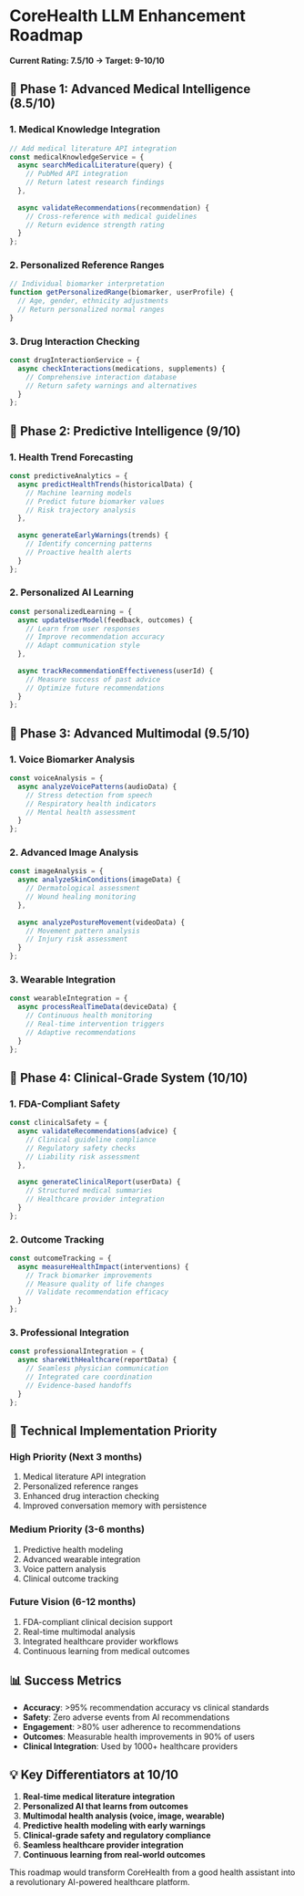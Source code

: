# CoreHealth LLM Enhancement Roadmap
**Current Rating: 7.5/10 → Target: 9-10/10**

## 🎯 **Phase 1: Advanced Medical Intelligence (8.5/10)**

### 1. **Medical Knowledge Integration**
```javascript
// Add medical literature API integration
const medicalKnowledgeService = {
  async searchMedicalLiterature(query) {
    // PubMed API integration
    // Return latest research findings
  },
  
  async validateRecommendations(recommendation) {
    // Cross-reference with medical guidelines
    // Return evidence strength rating
  }
};
```

### 2. **Personalized Reference Ranges**
```javascript
// Individual biomarker interpretation
function getPersonalizedRange(biomarker, userProfile) {
  // Age, gender, ethnicity adjustments
  // Return personalized normal ranges
}
```

### 3. **Drug Interaction Checking**
```javascript
const drugInteractionService = {
  async checkInteractions(medications, supplements) {
    // Comprehensive interaction database
    // Return safety warnings and alternatives
  }
};
```

## 🎯 **Phase 2: Predictive Intelligence (9/10)**

### 1. **Health Trend Forecasting**
```javascript
const predictiveAnalytics = {
  async predictHealthTrends(historicalData) {
    // Machine learning models
    // Predict future biomarker values
    // Risk trajectory analysis
  },
  
  async generateEarlyWarnings(trends) {
    // Identify concerning patterns
    // Proactive health alerts
  }
};
```

### 2. **Personalized AI Learning**
```javascript
const personalizedLearning = {
  async updateUserModel(feedback, outcomes) {
    // Learn from user responses
    // Improve recommendation accuracy
    // Adapt communication style
  },
  
  async trackRecommendationEffectiveness(userId) {
    // Measure success of past advice
    // Optimize future recommendations
  }
};
```

## 🎯 **Phase 3: Advanced Multimodal (9.5/10)**

### 1. **Voice Biomarker Analysis**
```javascript
const voiceAnalysis = {
  async analyzeVoicePatterns(audioData) {
    // Stress detection from speech
    // Respiratory health indicators
    // Mental health assessment
  }
};
```

### 2. **Advanced Image Analysis**
```javascript
const imageAnalysis = {
  async analyzeSkinConditions(imageData) {
    // Dermatological assessment
    // Wound healing monitoring
  },
  
  async analyzePostureMovement(videoData) {
    // Movement pattern analysis
    // Injury risk assessment
  }
};
```

### 3. **Wearable Integration**
```javascript
const wearableIntegration = {
  async processRealTimeData(deviceData) {
    // Continuous health monitoring
    // Real-time intervention triggers
    // Adaptive recommendations
  }
};
```

## 🎯 **Phase 4: Clinical-Grade System (10/10)**

### 1. **FDA-Compliant Safety**
```javascript
const clinicalSafety = {
  async validateRecommendations(advice) {
    // Clinical guideline compliance
    // Regulatory safety checks
    // Liability risk assessment
  },
  
  async generateClinicalReport(userData) {
    // Structured medical summaries
    // Healthcare provider integration
  }
};
```

### 2. **Outcome Tracking**
```javascript
const outcomeTracking = {
  async measureHealthImpact(interventions) {
    // Track biomarker improvements
    // Measure quality of life changes
    // Validate recommendation efficacy
  }
};
```

### 3. **Professional Integration**
```javascript
const professionalIntegration = {
  async shareWithHealthcare(reportData) {
    // Seamless physician communication
    // Integrated care coordination
    // Evidence-based handoffs
  }
};
```

## 🔧 **Technical Implementation Priority**

### **High Priority (Next 3 months)**
1. Medical literature API integration
2. Personalized reference ranges
3. Enhanced drug interaction checking
4. Improved conversation memory with persistence

### **Medium Priority (3-6 months)**
1. Predictive health modeling
2. Advanced wearable integration
3. Voice pattern analysis
4. Clinical outcome tracking

### **Future Vision (6-12 months)**
1. FDA-compliant clinical decision support
2. Real-time multimodal analysis
3. Integrated healthcare provider workflows
4. Continuous learning from medical outcomes

## 📊 **Success Metrics**

- **Accuracy**: >95% recommendation accuracy vs clinical standards
- **Safety**: Zero adverse events from AI recommendations
- **Engagement**: >80% user adherence to recommendations
- **Outcomes**: Measurable health improvements in 90% of users
- **Clinical Integration**: Used by 1000+ healthcare providers

## 💡 **Key Differentiators at 10/10**

1. **Real-time medical literature integration**
2. **Personalized AI that learns from outcomes**
3. **Multimodal health analysis (voice, image, wearable)**
4. **Predictive health modeling with early warnings**
5. **Clinical-grade safety and regulatory compliance**
6. **Seamless healthcare provider integration**
7. **Continuous learning from real-world outcomes**

This roadmap would transform CoreHealth from a good health assistant into a revolutionary AI-powered healthcare platform. 